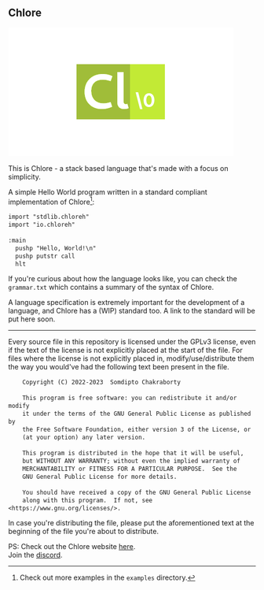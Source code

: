 Chlore
----

![Chlore logo](./chlore-logo.png)

This is Chlore - a stack based language that's made with a focus on simplicity.

A simple Hello World program written in a standard compliant implementation of Chlore[^1]:

[^1]: Check out more examples in the `examples` directory.

````
import "stdlib.chloreh"
import "io.chloreh"

:main
  pushp "Hello, World!\n"
  pushp putstr call
  hlt
````

If you're curious about how the language looks like, you can check the `grammar.txt` which contains a summary of the syntax of Chlore.

A language specification is extremely important for the development of a language, and Chlore has a (WIP) standard too. A link to the standard will be put here soon.

----

Every source file in this repository is licensed under the GPLv3 license, even if the text of the license is not explicitly placed at the start of the file. For files where the license is not explicitly placed in, modify/use/distribute them the way you would've had the following text been present in the file.

```
    Copyright (C) 2022-2023  Somdipto Chakraborty

    This program is free software: you can redistribute it and/or modify
    it under the terms of the GNU General Public License as published by
    the Free Software Foundation, either version 3 of the License, or
    (at your option) any later version.

    This program is distributed in the hope that it will be useful,
    but WITHOUT ANY WARRANTY; without even the implied warranty of
    MERCHANTABILITY or FITNESS FOR A PARTICULAR PURPOSE.  See the
    GNU General Public License for more details.

    You should have received a copy of the GNU General Public License
    along with this program.  If not, see <https://www.gnu.org/licenses/>.
```

In case you're distributing the file, please put the aforementioned text at the beginning of the file you're about to distribute.

PS: Check out the Chlore website [here](https://trap-representation.github.io/Chlore/).  
Join the [discord](https://discord.gg/5FCpR5eZyp).
